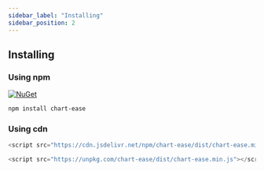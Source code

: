 ```yaml
---
sidebar_label: "Installing"
sidebar_position: 2
---
```


## Installing

### Using npm

[![NuGet](/img/npm.svg)](https://www.npmjs.com/package/chart-ease)

```bash
npm install chart-ease
```

### Using cdn

```javascript
<script src="https://cdn.jsdelivr.net/npm/chart-ease/dist/chart-ease.min.js"></script>
```

```javascript
<script src="https://unpkg.com/chart-ease/dist/chart-ease.min.js"></script>
```
